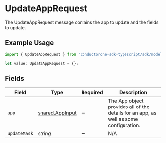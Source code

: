 # UpdateAppRequest

The UpdateAppRequest message contains the app to update and the fields to update.

## Example Usage

```typescript
import { UpdateAppRequest } from "conductorone-sdk-typescript/sdk/models/shared";

let value: UpdateAppRequest = {};
```

## Fields

| Field                                                                                 | Type                                                                                  | Required                                                                              | Description                                                                           |
| ------------------------------------------------------------------------------------- | ------------------------------------------------------------------------------------- | ------------------------------------------------------------------------------------- | ------------------------------------------------------------------------------------- |
| `app`                                                                                 | [shared.AppInput](../../../sdk/models/shared/appinput.md)                             | :heavy_minus_sign:                                                                    | The App object provides all of the details for an app, as well as some configuration. |
| `updateMask`                                                                          | *string*                                                                              | :heavy_minus_sign:                                                                    | N/A                                                                                   |